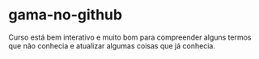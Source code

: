 # gama-no-github

Curso está bem interativo e muito bom para compreender alguns termos que não conhecia e atualizar algumas coisas que já conhecia.

